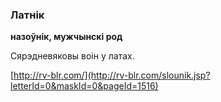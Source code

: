### Латнік
**назоўнік, мужчынскі род**

Сярэдневяковы воін у латах.

<a rel="author">[http://rv-blr.com/](http://rv-blr.com/slounik.jsp?letterId=0&maskId=0&pageId=1516)</a>
